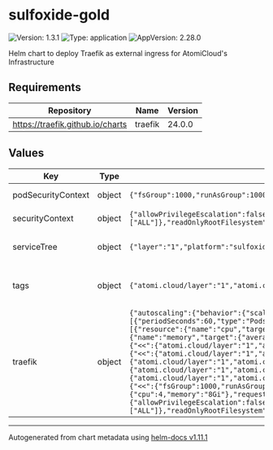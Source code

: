 # sulfoxide-gold

![Version: 1.3.1](https://img.shields.io/badge/Version-1.3.1-informational?style=flat-square) ![Type: application](https://img.shields.io/badge/Type-application-informational?style=flat-square) ![AppVersion: 2.28.0](https://img.shields.io/badge/AppVersion-2.28.0-informational?style=flat-square)

Helm chart to deploy Traefik as external ingress for AtomiCloud's Infrastructure

## Requirements

| Repository | Name | Version |
|------------|------|---------|
| https://traefik.github.io/charts | traefik | 24.0.0 |

## Values

| Key | Type | Default | Description |
|-----|------|---------|-------------|
| podSecurityContext | object | `{"fsGroup":1000,"runAsGroup":1000,"runAsNonRoot":true,"runAsUser":1000}` | YAML Anchor for PodSecurityContext |
| securityContext | object | `{"allowPrivilegeEscalation":false,"capabilities":{"drop":["ALL"]},"readOnlyRootFilesystem":true,"runAsGroup":3000,"runAsNonRoot":true,"runAsUser":1000}` | YAML Anchor for SecurityContext |
| serviceTree | object | `{"layer":"1","platform":"sulfoxide","service":"gold"}` | AtomiCloud Service Tree. See [ServiceTree](https://atomicloud.larksuite.com/wiki/OkfJwTXGFiMJkrk6W3RuwRrZs64?theme=DARK&contentTheme=DARK#MHw5d76uDo2tBLx86cduFQMRsBb) |
| tags | object | `{"atomi.cloud/layer":"1","atomi.cloud/platform":"sulfoxide","atomi.cloud/service":"gold"}` | Kubernetes labels and annotations, following Service Tree |
| traefik | object | `{"autoscaling":{"behavior":{"scaleDown":{"policies":[{"periodSeconds":60,"type":"Pods","value":1}],"stabilizationWindowSeconds":300}},"enabled":true,"maxReplicas":10,"metrics":[{"resource":{"name":"cpu","target":{"averageUtilization":75,"type":"Utilization"}},"type":"Resource"},{"resource":{"name":"memory","target":{"averageUtilization":75,"type":"Utilization"}},"type":"Resource"}],"minReplicas":1},"commonLabels":{"<<":{"atomi.cloud/layer":"1","atomi.cloud/platform":"sulfoxide","atomi.cloud/service":"gold"}},"deployment":{"annotations":{"<<":{"atomi.cloud/layer":"1","atomi.cloud/platform":"sulfoxide","atomi.cloud/service":"gold"}},"labels":{"<<":{"atomi.cloud/layer":"1","atomi.cloud/platform":"sulfoxide","atomi.cloud/service":"gold"}},"podAnnotations":{"<<":{"atomi.cloud/layer":"1","atomi.cloud/platform":"sulfoxide","atomi.cloud/service":"gold"}},"podLabels":{"<<":{"atomi.cloud/layer":"1","atomi.cloud/platform":"sulfoxide","atomi.cloud/service":"gold"}},"replicas":1},"podSecurityContext":{"<<":{"fsGroup":1000,"runAsGroup":1000,"runAsNonRoot":true,"runAsUser":1000}},"resources":{"limits":{"cpu":4,"memory":"8Gi"},"requests":{"cpu":"100m","memory":"256Mi"}},"securityContext":{"<<":{"allowPrivilegeEscalation":false,"capabilities":{"drop":["ALL"]},"readOnlyRootFilesystem":true,"runAsGroup":3000,"runAsNonRoot":true,"runAsUser":1000}}}` | External Ingress Controller configuration. See [Traefik Helm Chart](https://github.com/traefik/traefik-helm-chart) |

----------------------------------------------
Autogenerated from chart metadata using [helm-docs v1.11.1](https://github.com/norwoodj/helm-docs/releases/v1.11.1)